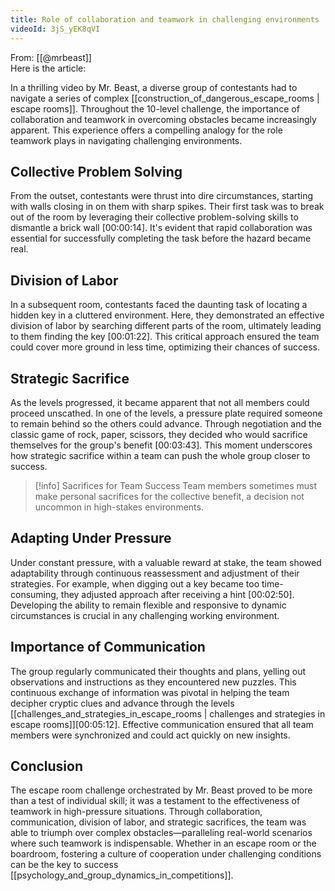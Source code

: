 ```yaml
---
title: Role of collaboration and teamwork in challenging environments
videoId: 3jS_yEK8qVI
---
```


From: [[@mrbeast]] <br/> 
Here is the article:

In a thrilling video by Mr. Beast, a diverse group of contestants had to navigate a series of complex [[construction_of_dangerous_escape_rooms | escape rooms]]. Throughout the 10-level challenge, the importance of collaboration and teamwork in overcoming obstacles became increasingly apparent. This experience offers a compelling analogy for the role teamwork plays in navigating challenging environments.

## Collective Problem Solving

From the outset, contestants were thrust into dire circumstances, starting with walls closing in on them with sharp spikes. Their first task was to break out of the room by leveraging their collective problem-solving skills to dismantle a brick wall [<a class="yt-timestamp" data-t="00:00:14">00:00:14</a>]. It's evident that rapid collaboration was essential for successfully completing the task before the hazard became real.

## Division of Labor

In a subsequent room, contestants faced the daunting task of locating a hidden key in a cluttered environment. Here, they demonstrated an effective division of labor by searching different parts of the room, ultimately leading to them finding the key [<a class="yt-timestamp" data-t="00:01:22">00:01:22</a>]. This critical approach ensured the team could cover more ground in less time, optimizing their chances of success.

## Strategic Sacrifice

As the levels progressed, it became apparent that not all members could proceed unscathed. In one of the levels, a pressure plate required someone to remain behind so the others could advance. Through negotiation and the classic game of rock, paper, scissors, they decided who would sacrifice themselves for the group's benefit [<a class="yt-timestamp" data-t="00:03:43">00:03:43</a>]. This moment underscores how strategic sacrifice within a team can push the whole group closer to success.

> [!info] Sacrifices for Team Success
> Team members sometimes must make personal sacrifices for the collective benefit, a decision not uncommon in high-stakes environments.

## Adapting Under Pressure

Under constant pressure, with a valuable reward at stake, the team showed adaptability through continuous reassessment and adjustment of their strategies. For example, when digging out a key became too time-consuming, they adjusted approach after receiving a hint [<a class="yt-timestamp" data-t="00:02:50">00:02:50</a>]. Developing the ability to remain flexible and responsive to dynamic circumstances is crucial in any challenging working environment.

## Importance of Communication

The group regularly communicated their thoughts and plans, yelling out observations and instructions as they encountered new puzzles. This continuous exchange of information was pivotal in helping the team decipher cryptic clues and advance through the levels [[challenges_and_strategies_in_escape_rooms | challenges and strategies in escape rooms]][<a class="yt-timestamp" data-t="00:05:12">00:05:12</a>]. Effective communication ensured that all team members were synchronized and could act quickly on new insights.

## Conclusion

The escape room challenge orchestrated by Mr. Beast proved to be more than a test of individual skill; it was a testament to the effectiveness of teamwork in high-pressure situations. Through collaboration, communication, division of labor, and strategic sacrifices, the team was able to triumph over complex obstacles—paralleling real-world scenarios where such teamwork is indispensable. Whether in an escape room or the boardroom, fostering a culture of cooperation under challenging conditions can be the key to success [[psychology_and_group_dynamics_in_competitions]].
